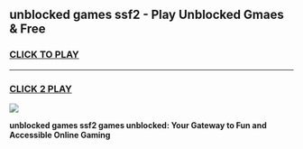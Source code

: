 
## unblocked games ssf2 - Play Unblocked Gmaes & Free
<h3>
<a href="https://premium.freeplayer.one?title=unblocked_games_ssf2&ref=19F">CLICK TO PLAY</a></h3>
<hr>

<h3>
<a href="https://premium.freeplayer.one?title=unblocked_games_ssf2&ref=19F">CLICK 2 PLAY</a>
  
</h3>

<a href="https://premium.freeplayer.one?title=unblocked_games_ssf2&ref=19F/"><img src="https://clearcache.store/games.png"></a>


**unblocked games ssf2 games unblocked: Your Gateway to Fun and Accessible Online Gaming**

